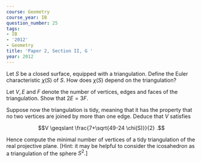 ```yaml
---
course: Geometry
course_year: IB
question_number: 25
tags:
- IB
- '2012'
- Geometry
title: 'Paper 2, Section II, G '
year: 2012
---
```




Let $S$ be a closed surface, equipped with a triangulation. Define the Euler characteristic $\chi(S)$ of $S$. How does $\chi(S)$ depend on the triangulation?

Let $V, E$ and $F$ denote the number of vertices, edges and faces of the triangulation. Show that $2 E=3 F$.

Suppose now the triangulation is tidy, meaning that it has the property that no two vertices are joined by more than one edge. Deduce that $V$ satisfies

$$V \geqslant \frac{7+\sqrt{49-24 \chi(S)}}{2} .$$

Hence compute the minimal number of vertices of a tidy triangulation of the real projective plane. [Hint: it may be helpful to consider the icosahedron as a triangulation of the sphere $\left.S^{2} .\right]$